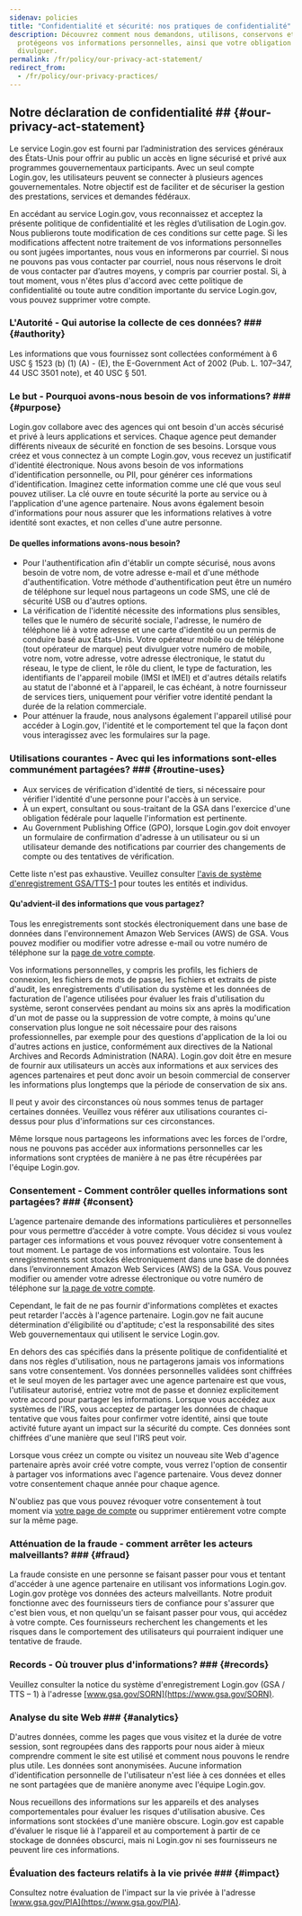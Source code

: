 ```yaml
---
sidenav: policies
title: "Confidentialité et sécurité: nos pratiques de confidentialité"
description: Découvrez comment nous demandons, utilisons, conservons et
  protégeons vos informations personnelles, ainsi que votre obligation de les
  divulguer.
permalink: /fr/policy/our-privacy-act-statement/
redirect_from:
  - /fr/policy/our-privacy-practices/
---
```

## Notre déclaration de confidentialité ## {#our-privacy-act-statement}

Le service Login.gov est fourni par l’administration des services généraux des États-Unis pour offrir au public un accès en ligne sécurisé et privé aux programmes gouvernementaux participants. Avec un seul compte Login.gov, les utilisateurs peuvent se connecter à plusieurs agences gouvernementales. Notre objectif est de faciliter et de sécuriser la gestion des prestations, services et demandes fédéraux.

En accédant au service Login.gov, vous reconnaissez et acceptez la présente politique de confidentialité et les règles d’utilisation de Login.gov. Nous publierons toute modification de ces conditions sur cette page. Si les modifications affectent notre traitement de vos informations personnelles ou sont jugées importantes, nous vous en informerons par courriel. Si nous ne pouvons pas vous contacter par courriel, nous nous réservons le droit de vous contacter par d’autres moyens, y compris par courrier postal. Si, à tout moment, vous n'êtes plus d'accord avec cette politique de confidentialité ou toute autre condition importante du service Login.gov, vous pouvez supprimer votre compte.

### L'Autorité - Qui autorise la collecte de ces données? ### {#authority}

Les informations que vous fournissez sont collectées conformément à 6 USC § 1523 (b) (1) (A) - (E), the E-Government Act of 2002 (Pub. L. 107–347, 44 USC 3501 note), et 40 USC § 501.

### Le but - Pourquoi avons-nous besoin de vos informations? ### {#purpose}

Login.gov collabore avec des agences qui ont besoin d'un accès sécurisé et privé à leurs applications et services. Chaque agence peut demander différents niveaux de sécurité en fonction de ses besoins. Lorsque vous créez et vous connectez à un compte Login.gov, vous recevez un justificatif d'identité électronique. Nous avons besoin de vos informations d'identification personnelle, ou PII, pour générer ces informations d'identification. Imaginez cette information comme une clé que vous seul pouvez utiliser. La clé ouvre en toute sécurité la porte au service ou à l'application d'une agence partenaire. Nous avons également besoin d'informations pour nous assurer que les informations relatives à votre identité sont exactes, et non celles d'une autre personne.

#### De quelles informations avons-nous besoin?

* Pour l'authentification afin d'établir un compte sécurisé, nous avons besoin de votre nom, de votre adresse e-mail et d'une méthode d'authentification. Votre méthode d'authentification peut être un numéro de téléphone sur lequel nous partageons un code SMS, une clé de sécurité USB ou d'autres options.
* La vérification de l'identité nécessite des informations plus sensibles, telles que le numéro de sécurité sociale, l'adresse, le numéro de téléphone lié à votre adresse et une carte d'identité ou un permis de conduire basé aux États-Unis. Votre opérateur mobile ou de téléphone (tout opérateur de marque) peut divulguer votre numéro de mobile, votre nom, votre adresse, votre adresse électronique, le statut du réseau, le type de client, le rôle du client, le type de facturation, les identifiants de l'appareil mobile (IMSI et IMEI) et d'autres détails relatifs au statut de l'abonné et à l'appareil, le cas échéant, à notre fournisseur de services tiers, uniquement pour vérifier votre identité pendant la durée de la relation commerciale.
* Pour atténuer la fraude, nous analysons également l'appareil utilisé pour accéder à Login.gov, l'identité et le comportement tel que la façon dont vous interagissez avec les formulaires sur la page.

### Utilisations courantes - Avec qui les informations sont-elles communément partagées? ### {#routine-uses}

* Aux services de vérification d'identité de tiers, si nécessaire pour vérifier l'identité d'une personne pour l'accès à un service.
* À un expert, consultant ou sous-traitant de la GSA dans l'exercice d'une obligation fédérale pour laquelle l'information est pertinente.
* Au Government Publishing Office (GPO), lorsque Login.gov doit envoyer un formulaire de confirmation d'adresse à un utilisateur ou si un utilisateur demande des notifications par courrier des changements de compte ou des tentatives de vérification.

Cette liste n'est pas exhaustive. Veuillez consulter [l'avis de système d'enregistrement GSA/TTS-1](https://www.federalregister.gov/documents/2017/08/10/2017-16852/privacy-act-of-1974-system-of-records) pour toutes les entités et individus.

#### Qu'advient-il des informations que vous partagez?

Tous les enregistrements sont stockés électroniquement dans une base de données dans l'environnement Amazon Web Services (AWS) de GSA. Vous pouvez modifier ou modifier votre adresse e-mail ou votre numéro de téléphone sur la [page de votre compte](https://secure.login.gov/account).

Vos informations personnelles, y compris les profils, les fichiers de connexion, les fichiers de mots de passe, les fichiers et extraits de piste d'audit, les enregistrements d'utilisation du système et les données de facturation de l'agence utilisées pour évaluer les frais d'utilisation du système, seront conservées pendant au moins six ans après la modification d'un mot de passe ou la suppression de votre compte, à moins qu'une conservation plus longue ne soit nécessaire pour des raisons professionnelles, par exemple pour des questions d'application de la loi ou d'autres actions en justice, conformément aux directives de la National Archives and Records Administration (NARA). Login.gov doit être en mesure de fournir aux utilisateurs un accès aux informations et aux services des agences partenaires et peut donc avoir un besoin commercial de conserver les informations plus longtemps que la période de conservation de six ans.

Il peut y avoir des circonstances où nous sommes tenus de partager certaines données. Veuillez vous référer aux utilisations courantes ci-dessus pour plus d'informations sur ces circonstances.

Même lorsque nous partageons les informations avec les forces de l'ordre, nous ne pouvons pas accéder aux informations personnelles car les informations sont cryptées de manière à ne pas être récupérées par l'équipe Login.gov.

### Consentement - Comment contrôler quelles informations sont partagées? ### {#consent}

L’agence partenaire demande des informations particulières et personnelles pour vous permettre d’accéder à votre compte. Vous décidez si vous voulez partager ces informations et vous pouvez révoquer votre consentement à tout moment. Le partage de vos informations est volontaire. Tous les enregistrements sont stockés électroniquement dans une base de données dans l’environnement Amazon Web Services (AWS) de la GSA. Vous pouvez modifier ou amender votre adresse électronique ou votre numéro de téléphone sur [la page de votre compte](https://secure.login.gov/account).

Cependant, le fait de ne pas fournir d'informations complètes et exactes peut retarder l'accès à l'agence partenaire. Login.gov ne fait aucune détermination d'éligibilité ou d'aptitude; c'est la responsabilité des sites Web gouvernementaux qui utilisent le service Login.gov.

En dehors des cas spécifiés dans la présente politique de confidentialité et dans nos règles d'utilisation, nous ne partagerons jamais vos informations sans votre consentement. Vos données personnelles validées sont chiffrées et le seul moyen de les partager avec une agence partenaire est que vous, l'utilisateur autorisé, entriez votre mot de passe et donniez explicitement votre accord pour partager les informations. Lorsque vous accédez aux systèmes de l'IRS, vous acceptez de partager les données de chaque tentative que vous faites pour confirmer votre identité, ainsi que toute activité future ayant un impact sur la sécurité du compte. Ces données sont chiffrées d'une manière que seul l'IRS peut voir.

Lorsque vous créez un compte ou visitez un nouveau site Web d'agence partenaire après avoir créé votre compte, vous verrez l'option de consentir à partager vos informations avec l'agence partenaire. Vous devez donner votre consentement chaque année pour chaque agence.

N'oubliez pas que vous pouvez révoquer votre consentement à tout moment via [votre page de compte](https://secure.login.gov/account) ou supprimer entièrement votre compte sur la même page.

### Atténuation de la fraude - comment arrêter les acteurs malveillants? ### {#fraud}

La fraude consiste en une personne se faisant passer pour vous et tentant d'accéder à une agence partenaire en utilisant vos informations Login.gov. Login.gov protège vos données des acteurs malveillants. Notre produit fonctionne avec des fournisseurs tiers de confiance pour s'assurer que c'est bien vous, et non quelqu'un se faisant passer pour vous, qui accédez à votre compte. Ces fournisseurs recherchent les changements et les risques dans le comportement des utilisateurs qui pourraient indiquer une tentative de fraude.

### Records - Où trouver plus d'informations? ### {#records}

Veuillez consulter la notice du système d'enregistrement Login.gov (GSA / TTS – 1) à l'adresse [www.gsa.gov/SORN](https://www.gsa.gov/SORN).

### Analyse du site Web ### {#analytics}

D'autres données, comme les pages que vous visitez et la durée de votre session, sont regroupées dans des rapports pour nous aider à mieux comprendre comment le site est utilisé et comment nous pouvons le rendre plus utile. Les données sont anonymisées. Aucune information d'identification personnelle de l'utilisateur n'est liée à ces données et elles ne sont partagées que de manière anonyme avec l'équipe Login.gov.

Nous recueillons des informations sur les appareils et des analyses comportementales pour évaluer les risques d'utilisation abusive. Ces informations sont stockées d'une manière obscure. Login.gov est capable d'évaluer le risque lié à l'appareil et au comportement à partir de ce stockage de données obscurci, mais ni Login.gov ni ses fournisseurs ne peuvent lire ces informations.

### Évaluation des facteurs relatifs à la vie privée ### {#impact}

Consultez notre évaluation de l'impact sur la vie privée à l'adresse [www.gsa.gov/PIA](https://www.gsa.gov/PIA).